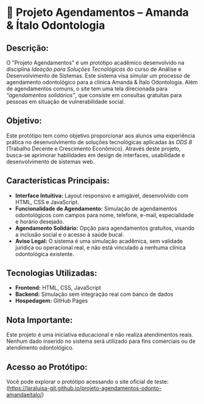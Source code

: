 # 🦷 Projeto Agendamentos – Amanda & Ítalo Odontologia

## Descrição:
O "Projeto Agendamentos" é um protótipo acadêmico desenvolvido na disciplina *Ideação para Soluções Tecnológicas* do curso de Análise e Desenvolvimento de Sistemas. 
Este sistema visa simular um processo de agendamento odontológico para a clínica Amanda & Ítalo Odontologia. Além de agendamentos comuns, o site tem uma tela direcionada para *“agendamentos solidários”*, 
que consiste em consultas gratuitas para pessoas em situação de vulnerabilidade social.

## Objetivo:
Este protótipo tem como objetivo proporcionar aos alunos uma experiência prática no desenvolvimento de soluções tecnológicas aplicadas às *ODS 8* (Trabalho Decente e Crescimento Econômico). 
Através deste projeto, busca-se aprimorar habilidades em design de interfaces, usabilidade e desenvolvimento de sistemas web.

## Características Principais:
- **Interface Intuitiva:** Layout responsivo e amigável, desenvolvido com HTML, CSS e JavaScript.
- **Funcionalidade de Agendamento:** Simulação de agendamentos odontológicos com campos para nome, telefone, e-mail, especialidade e horário desejado.
- **Agendamento Solidário:** Opção para agendamentos gratuitos, visando a inclusão social e o acesso à saúde bucal.
- **Aviso Legal:** O sistema é uma simulação acadêmica, sem validade jurídica ou operacional real, e não está vinculado a nenhuma clínica odontológica existente.

## Tecnologias Utilizadas:
- **Frontend:** HTML, CSS, JavaScript
- **Backend:** Simulação sem integração real com banco de dados
- **Hospedagem:** GitHub Pages

## Nota Importante:
Este projeto é uma iniciativa educacional e não realiza atendimentos reais. Nenhum dado inserido no sistema será utilizado para fins comerciais ou de atendimento odontológico.

## Acesso ao Protótipo:
Você pode explorar o protótipo acessando o site oficial de teste:  
(https://laraluisa-git.github.io/projeto-agendamentos-odonto-amandaeitalo/)

